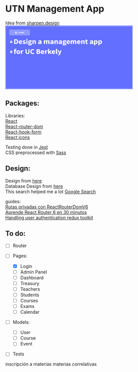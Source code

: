 # UTN Management App
Idea from [sharpen.design](sharpen.design)  
<img src="./idea.png" width="400" height="200" alt="Idea from sharpen.design">


## Packages:

Libraries:  
[React](https://github.com/facebook/react)    
[React-router-dom](https://github.com/remix-run/react-router)  
[React-hook-form](https://react-hook-form.com/get-started/)  
[React icons](https://react-icons.github.io/react-icons/search?q=admi)  

Testing done in [Jest](https://github.com/facebook/jest)  
CSS preprocessed with [Sass](https://sass-lang.com/)  


## Design:

Design from [here](https://www.sideprojectors.com/project/13673/university-management-systemadminteacherstudent)  
Database Design from [here](https://www.onomastics.kz/uploads/books/abai-qunanbaevnbXtk.pdf)  
This search helped me a lot [Google Search](https://www.google.com/search?q=university+management+system+project&rlz=1C1ONGR_esAR1016AR1016&tbm=isch&sxsrf=AJOqlzUqROKRm6YsvZcQxqxf31gGDIwkaw:1677037853003&source=lnms&sa=X&ved=2ahUKEwjx7YLsnKj9AhW2rJUCHRzgDzUQ_AUoAnoECAoQBA&biw=2560&bih=937&dpr=1#imgrc=iwxUAxrO9jYy9M)  

guides:  
[Rutas privadas con ReactRouterDomV6](https://www.youtube.com/watch?v=tqc8n3odVp0)  
[Aprende React Router 6 en 30 minutos](https://www.youtube.com/watch?v=JNhhdkCuyog)  
[Handling user authentication redux toolkit](https://blog.logrocket.com/handling-user-authentication-redux-toolkit/#prerequisites)


## To do: 

- [ ] Router  
- [ ] Pages:  
    - [x] Login      
    - [ ] Admin Panel    
    - [ ] Dashboard  
    - [ ] Treasury    
    - [ ] Teachers  
    - [ ] Students  
    - [ ] Courses  
    - [ ] Exams  
    - [ ] Calendar  
- [ ] Models:
    - [ ] User    
    - [ ] Course   
    - [ ] Event    
- [ ] Tests  



inscripción a materias
materias correlativas
